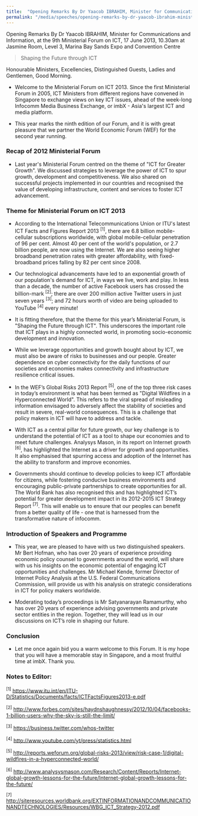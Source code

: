 ```yaml
---
title:  "Opening Remarks By Dr Yaacob IBRAHIM, Minister for Communications and Information, at the 9th Ministerial Forum on ICT"
permalink: "/media/speeches/opening-remarks-by-dr-yaacob-ibrahim-minister-for-communications-and-information-at-the-9th-ministerial-forum-on-ict"
---
```


Opening Remarks By Dr Yaacob IBRAHIM, Minister for Communications and Information, at the 9th Ministerial Forum on ICT, 17 June 2013, 10.30am at Jasmine Room, Level 3, Marina Bay Sands Expo and Convention Centre

> Shaping the Future through ICT

Honourable Ministers,
Excellencies,
Distinguished Guests,
Ladies and Gentlemen,
Good Morning.

* Welcome to the Ministerial Forum on ICT 2013. Since the first Ministerial Forum in 2005, ICT Ministers from different regions have convened in Singapore to exchange views on key ICT issues, ahead of the week-long Infocomm Media Business Exchange, or imbX - Asia's largest ICT and media platform.

* This year marks the ninth edition of our Forum, and it is with great pleasure that we partner the World Economic Forum (WEF) for the second year running.

### **Recap of 2012 Ministerial Forum**
* Last year's Ministerial Forum centred on the theme of "ICT for Greater Growth". We discussed strategies to leverage the power of ICT to spur growth, development and competitiveness. We also shared on successful projects implemented in our countries and recognised the value of developing infrastructure, content and services to foster ICT advancement.

### **Theme for Ministerial Forum on ICT 2013**
* According to the International Telecommunications Union or ITU's latest ICT Facts and Figures Report 2013 <sup>[1]</sup>, there are 6.8 billion mobile-cellular subscriptions worldwide, with global mobile-cellular penetration of 96 per cent. Almost 40 per cent of the world's population, or 2.7 billion people, are now using the Internet. We are also seeing higher broadband penetration rates with greater affordability, with fixed-broadband prices falling by 82 per cent since 2008.

* Our technological advancements have led to an exponential growth of our population's demand for ICT, in ways we live, work and play. In less than a decade, the number of active Facebook users has crossed the billion-mark <sup>[2]</sup>; there are over 200 million active Twitter users in just seven years <sup>[3]</sup>; and 72 hours worth of video are being uploaded to YouTube <sup>[4]</sup> every minute!

* It is fitting therefore, that the theme for this year’s Ministerial Forum, is "Shaping the Future through ICT". This underscores the important role that ICT plays in a highly connected world, in promoting socio-economic development and innovation.

* While we leverage opportunities and growth bought about by ICT, we must also be aware of risks to businesses and our people. Greater dependence on cyber connectivity for the daily functions of our societies and economies makes connectivity and infrastructure resilience critical issues.

* In the WEF’s Global Risks 2013 Report <sup>[5]</sup>, one of the top three risk cases in today’s environment is what has been termed as "Digital Wildfires in a Hyperconnected World". This refers to the viral spread of misleading information envisaged to adversely affect the stability of societies and result in severe, real-world consequences. This is a challenge that policy makers in ICT will have to address and tackle.

* With ICT as a central pillar for future growth, our key challenge is to understand the potential of ICT as a tool to shape our economies and to meet future challenges. Analysys Mason, in its report on Internet growth <sup>[6]</sup>, has highlighted the Internet as a driver for growth and opportunities. It also emphasised that spurring access and adoption of the Internet has the ability to transform and improve economies.

* Governments should continue to develop policies to keep ICT affordable for citizens, while fostering conducive business environments and encouraging public-private partnerships to create opportunities for all. The World Bank has also recognised this and has highlighted ICT’s potential for greater development impact in its 2012-2015 ICT Strategy Report <sup>[7]</sup>. This will enable us to ensure that our peoples can benefit from a better quality of life - one that is harnessed from the transformative nature of infocomm.

### **Introduction of Speakers and Programme**
* This year, we are pleased to have with us two distinguished speakers. Mr Bert Hofman, who has over 20 years of experience providing economic policy counsel to governments around the world, will    share with us his insights on the economic potential of engaging ICT opportunities and challenges. Mr Michael Kende, former Director of Internet Policy Analysis at the U.S. Federal Communications Commission, will provide us with his analysis on strategic considerations in ICT for policy makers worldwide.

* Moderating today’s proceedings is Mr Satyanarayan Ramamurthy, who has over 20 years of experience advising governments and private sector entities in the region. Together, they will lead us in our discussions on ICT’s role in shaping our future.

### **Conclusion**
* Let me once again bid you a warm welcome to this Forum. It is my hope that you will have a memorable stay in Singapore, and a most fruitful time at imbX. Thank you.

### **Notes to Editor:**
<sup>[1]</sup> <https://www.itu.int/en/ITU-D/Statistics/Documents/facts/ICTFactsFigures2013-e.pdf>

<sup>[2]</sup> <http://www.forbes.com/sites/haydnshaughnessy/2012/10/04/facebooks-1-billion-users-why-the-sky-is-still-the-limit/>

<sup>[3]</sup> <https://business.twitter.com/whos-twitter>

<sup>[4]</sup> <http://www.youtube.com/yt/press/statistics.html>

<sup>[5]</sup> <http://reports.weforum.org/global-risks-2013/view/risk-case-1/digital-wildfires-in-a-hyperconnected-world/>

<sup>[6]</sup> <http://www.analysysmason.com/Research/Content/Reports/Internet-global-growth-lessons-for-the-future/Internet-global-growth-lessons-for-the-future/>

<sup>[7]</sup> <http://siteresources.worldbank.org/EXTINFORMATIONANDCOMMUNICATIONANDTECHNOLOGIES/Resources/WBG_ICT_Strategy-2012.pdf>
